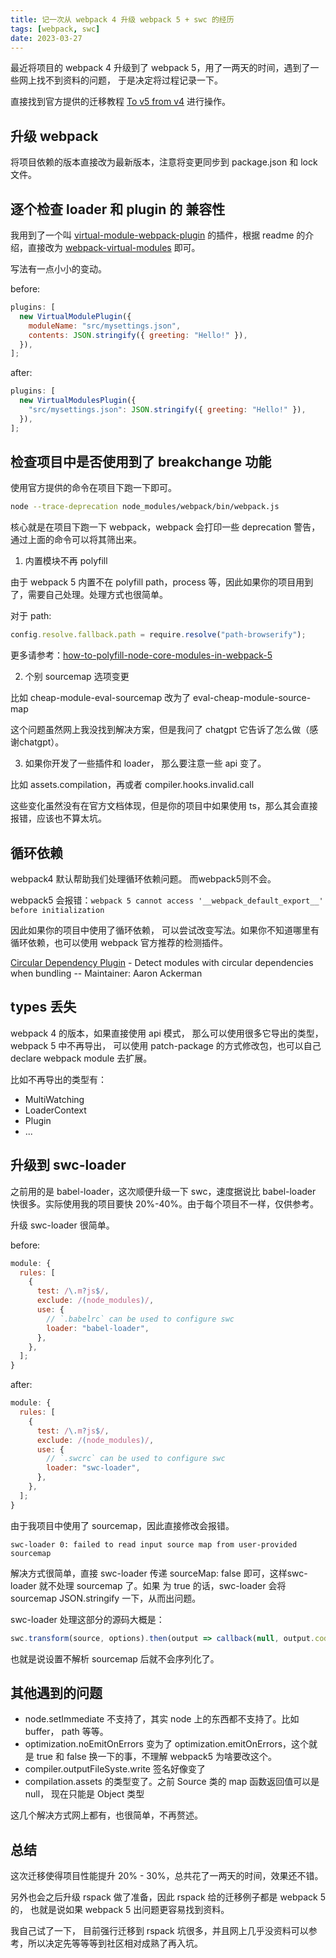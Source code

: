 ```yaml
---
title: 记一次从 webpack 4 升级 webpack 5 + swc 的经历
tags: [webpack, swc]
date: 2023-03-27
---
```


最近将项目的 webpack 4 升级到了 webpack 5，用了一两天的时间，遇到了一些网上找不到资料的问题， 于是决定将过程记录一下。

<!-- more -->

直接找到官方提供的迁移教程 [To v5 from v4](https://webpack.js.org/migrate/5/) 进行操作。

## 升级 webpack

将项目依赖的版本直接改为最新版本，注意将变更同步到 package.json 和 lock 文件。

## 逐个检查 loader 和 plugin 的 兼容性

我用到了一个叫 [virtual-module-webpack-plugin](https://github.com/rmarscher/virtual-module-webpack-plugin) 的插件，根据 readme 的介绍，直接改为 [webpack-virtual-modules](https://github.com/sysgears/webpack-virtual-modules) 即可。

写法有一点小小的变动。

before:

```js
plugins: [
  new VirtualModulePlugin({
    moduleName: "src/mysettings.json",
    contents: JSON.stringify({ greeting: "Hello!" }),
  }),
];
```

after:

```js
plugins: [
  new VirtualModulesPlugin({
    "src/mysettings.json": JSON.stringify({ greeting: "Hello!" }),
  }),
];
```

## 检查项目中是否使用到了 breakchange 功能

使用官方提供的命令在项目下跑一下即可。

```bash
node --trace-deprecation node_modules/webpack/bin/webpack.js
```

核心就是在项目下跑一下 webpack，webpack 会打印一些 deprecation 警告，通过上面的命令可以将其筛出来。

1. 内置模块不再 polyfill

由于 webpack 5 内置不在 polyfill path，process 等，因此如果你的项目用到了，需要自己处理。处理方式也很简单。

对于 path:

```js
config.resolve.fallback.path = require.resolve("path-browserify");
```

更多请参考：[how-to-polyfill-node-core-modules-in-webpack-5](https://stackoverflow.com/questions/64557638/how-to-polyfill-node-core-modules-in-webpack-5)

2. 个别 sourcemap 选项变更

比如 cheap-module-eval-sourcemap 改为了 eval-cheap-module-source-map

这个问题虽然网上我没找到解决方案，但是我问了 chatgpt 它告诉了怎么做（感谢chatgpt）。

3. 如果你开发了一些插件和 loader， 那么要注意一些 api 变了。

比如 assets.compilation，再或者 compiler.hooks.invalid.call 

这些变化虽然没有在官方文档体现，但是你的项目中如果使用 ts，那么其会直接报错，应该也不算太坑。

## 循环依赖

webpack4 默认帮助我们处理循环依赖问题。 而webpack5则不会。

webpack5 会报错：`webpack 5 cannot access '__webpack_default_export__' before initialization`

因此如果你的项目中使用了循环依赖， 可以尝试改变写法。如果你不知道哪里有循环依赖，也可以使用 webpack 官方推荐的检测插件。

[Circular Dependency Plugin](https://github.com/aackerman/circular-dependency-plugin) - Detect modules with circular dependencies when bundling -- Maintainer: Aaron Ackerman

## types 丢失

webpack 4 的版本，如果直接使用 api 模式， 那么可以使用很多它导出的类型，webpack 5 中不再导出， 可以使用 patch-package 的方式修改包，也可以自己 declare webpack module 去扩展。

比如不再导出的类型有：

- MultiWatching
- LoaderContext
- Plugin
- ...

## 升级到 swc-loader

之前用的是 babel-loader，这次顺便升级一下 swc，速度据说比 babel-loader 快很多。实际使用我的项目要快 20%-40%。由于每个项目不一样，仅供参考。

升级 swc-loader 很简单。

before:

```js
module: {
  rules: [
    {
      test: /\.m?js$/,
      exclude: /(node_modules)/,
      use: {
        // `.babelrc` can be used to configure swc
        loader: "babel-loader",
      },
    },
  ];
}
```

after:

```js
module: {
  rules: [
    {
      test: /\.m?js$/,
      exclude: /(node_modules)/,
      use: {
        // `.swcrc` can be used to configure swc
        loader: "swc-loader",
      },
    },
  ];
}
```

由于我项目中使用了 sourcemap，因此直接修改会报错。

```
swc-loader 0: failed to read input source map from user-provided sourcemap
```
解决方式很简单，直接 swc-loader 传递 sourceMap: false 即可，这样swc-loader 就不处理 sourcemap 了。如果 为 true 的话，swc-loader 会将 sourcemap JSON.stringify 一下，从而出问题。

swc-loader 处理这部分的源码大概是：

```js
swc.transform(source, options).then(output => callback(null, output.code, parseMap ? JSON.parse(output.map) : output.map), err => callback(err))
```

也就是说设置不解析 sourcemap 后就不会序列化了。

## 其他遇到的问题

- node.setImmediate 不支持了，其实 node 上的东西都不支持了。比如 buffer， path 等等。
- optimization.noEmitOnErrors 变为了 optimization.emitOnErrors，这个就是 true 和 false 换一下的事，不理解 webpack5 为啥要改这个。
- compiler.outputFileSyste.write 签名好像变了
- compilation.assets 的类型变了。之前 Source 类的 map 函数返回值可以是 null， 现在只能是 Object 类型

这几个解决方式网上都有，也很简单，不再赘述。


## 总结

这次迁移使得项目性能提升 20% - 30%，总共花了一两天的时间，效果还不错。

另外也会之后升级 rspack 做了准备，因此 rspack 给的迁移例子都是 webpack 5 的， 也就是说如果 webpack 5 出问题更容易找到资料。

我自己试了一下， 目前强行迁移到 rspack 坑很多，并且网上几乎没资料可以参考，所以决定先等等等到社区相对成熟了再入坑。
